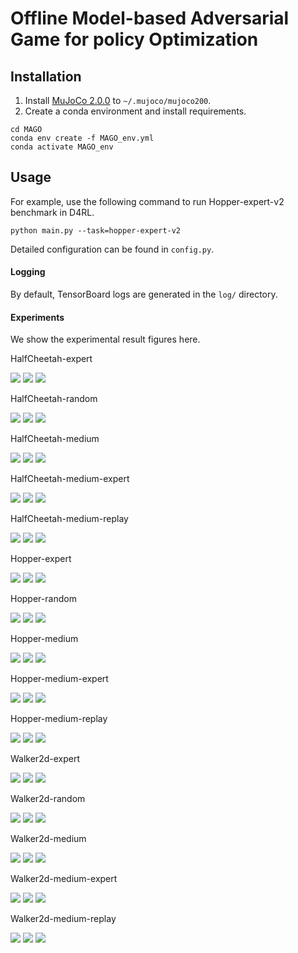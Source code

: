 # Offline Model-based Adversarial Game for policy Optimization

## Installation
1. Install [MuJoCo 2.0.0](https://github.com/deepmind/mujoco/releases) to `~/.mujoco/mujoco200`.
2. Create a conda environment and install requirements.
```
cd MAGO
conda env create -f MAGO_env.yml
conda activate MAGO_env
```

## Usage
For example, use the following command to run Hopper-expert-v2 benchmark in D4RL.

```
python main.py --task=hopper-expert-v2
```
Detailed configuration can be found in `config.py`.


#### Logging
By default, TensorBoard logs are generated in the `log/` directory.

#### Experiments
We show the experimental result figures here.

HalfCheetah-expert

![](.\log\halfcheetah\expert\adv-q.png)
![](.\log\halfcheetah\expert\ensemble-std.png)
![](.\log\halfcheetah\expert\reward.png)

HalfCheetah-random

![](.\log\halfcheetah\random\adv-q.png)
![](.\log\halfcheetah\random\ensemble-std.png)
![](.\log\halfcheetah\random\reward.png)

HalfCheetah-medium

![](.\log\halfcheetah\medium\adv-q.png)
![](.\log\halfcheetah\medium\ensemble-std.png)
![](.\log\halfcheetah\medium\reward.png)

HalfCheetah-medium-expert

![](.\log\halfcheetah\medium-expert\adv-q.png)
![](.\log\halfcheetah\medium-expert\ensemble-std.png)
![](.\log\halfcheetah\medium-expert\reward.png)

HalfCheetah-medium-replay

![](.\log\halfcheetah\mixed\adv-q.png)
![](.\log\halfcheetah\mixed\ensemble-std.png)
![](.\log\halfcheetah\mixed\reward.png)

Hopper-expert

![](.\log\hopper\expert\adv-q.png)
![](.\log\hopper\expert\ensemble-std.png)
![](.\log\hopper\expert\reward.png)

Hopper-random

![](.\log\hopper\random\adv-q.png)
![](.\log\hopper\random\ensemble-std.png)
![](.\log\hopper\random\reward.png)

Hopper-medium

![](.\log\hopper\medium\adv-q.png)
![](.\log\hopper\medium\ensemble-std.png)
![](.\log\hopper\medium\reward.png)

Hopper-medium-expert

![](.\log\hopper\medium-expert\adv-q.png)
![](.\log\hopper\medium-expert\ensemble-std.png)
![](.\log\hopper\medium-expert\reward.png)

Hopper-medium-replay

![](.\log\hopper\mixed\adv-q.png)
![](.\log\hopper\mixed\ensemble-std.png)
![](.\log\hopper\mixed\reward.png)

Walker2d-expert

![](.\log\walker2d\expert\adv-q.png)
![](.\log\walker2d\expert\ensemble-std.png)
![](.\log\walker2d\expert\reward.png)

Walker2d-random

![](.\log\walker2d\random\adv-q.png)
![](.\log\walker2d\random\ensemble-std.png)
![](.\log\walker2d\random\reward.png)

Walker2d-medium

![](.\log\walker2d\medium\adv-q.png)
![](.\log\walker2d\medium\ensemble-std.png)
![](.\log\walker2d\medium\reward.png)

Walker2d-medium-expert

![](.\log\walker2d\medium-expert\adv-q.png)
![](.\log\walker2d\medium-expert\ensemble-std.png)
![](.\log\walker2d\medium-expert\reward.png)

Walker2d-medium-replay

![](.\log\walker2d\mixed\adv-q.png)
![](.\log\walker2d\mixed\ensemble-std.png)
![](.\log\walker2d\mixed\reward.png)